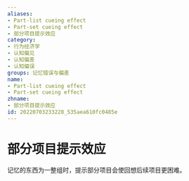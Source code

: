 ```yaml
---
aliases:
- Part-list cueing effect
- Part-set cueing effect
- 部分项目提示效应
category:
- 行为经济学
- 认知偏见
- 认知偏差
- 认知偏误
groups: 记忆错误与偏差
name:
- Part-list cueing effect
- Part-set cueing effect
zhname:
- 部分项目提示效应
id: 20220703233228_535aea610fc0485e
---
```


# 部分项目提示效应

记忆的东西为一整组时，提示部分项目会使回想后续项目更困难。
